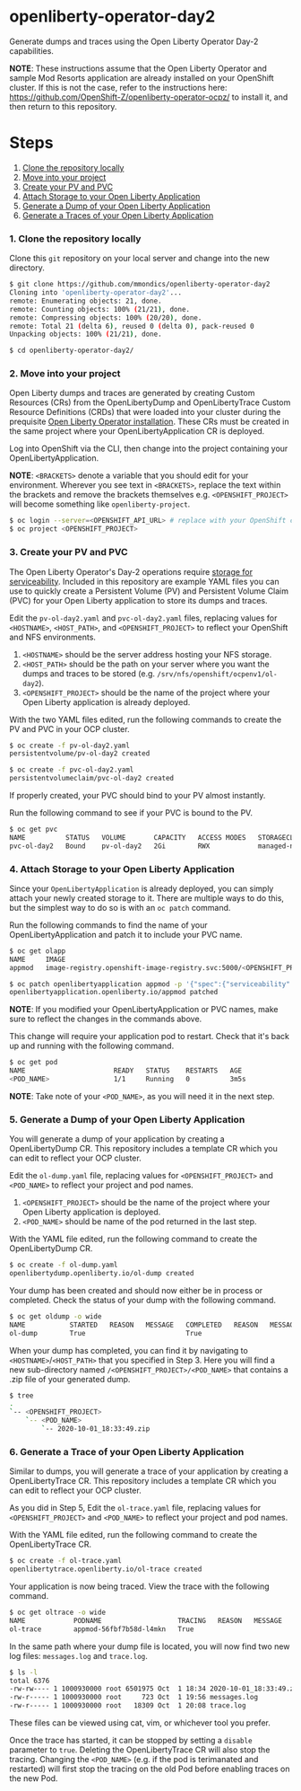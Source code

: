 # openliberty-operator-day2
Generate dumps and traces using the Open Liberty Operator Day-2 capabilities. 

**NOTE**: These instructions assume that the Open Liberty Operator and sample Mod Resorts application are already installed on your OpenShift cluster. If this is not the case, refer to the instructions here: https://github.com/OpenShift-Z/openliberty-operator-ocpz/ to install it, and then return to this repository. 

# Steps

1. [Clone the repository locally](#1-clone-the-repository-locally) 
2. [Move into your project](#2-move-into-your-project)
3. [Create your PV and PVC](#3-create-your-pv-and-pvc)
4. [Attach Storage to your Open Liberty Application](#4-attach-storage-to-your-open-liberty-application)
5. [Generate a Dump of your Open Liberty Application](#5-generate-a-dump-of-your-open-liberty-application)
6. [Generate a Traces of your Open Liberty Application](#6-generate-a-trace-of-your-open-liberty-application)

### 1. Clone the repository locally

Clone this `git` repository on your local server and change into the new directory.

```bash
$ git clone https://github.com/mmondics/openliberty-operator-day2
Cloning into 'openliberty-operator-day2'...
remote: Enumerating objects: 21, done.
remote: Counting objects: 100% (21/21), done.
remote: Compressing objects: 100% (20/20), done.
remote: Total 21 (delta 6), reused 0 (delta 0), pack-reused 0
Unpacking objects: 100% (21/21), done.

$ cd openliberty-operator-day2/
```

### 2. Move into your project

Open Liberty dumps and traces are generated by creating Custom Resources (CRs) from the OpenLibertyDump and OpenLibertyTrace Custom Resource Definitions (CRDs) that were loaded into your cluster during the prequisite [Open Liberty Operator installation](https://github.com/OpenShift-Z/openliberty-operator-ocpz). These CRs must be created in the same project where your OpenLibertyApplication CR is deployed. 

Log into OpenShift via the CLI, then change into the project containing your OpenLibertyApplication. 

**NOTE**: `<BRACKETS>` denote a variable that you should edit for your environment. Wherever you see text in `<BRACKETS>`, replace the text within the brackets and remove the brackets themselves e.g. `<OPENSHIFT_PROJECT>` will become something like `openliberty-project`. 

```bash
$ oc login --server=<OPENSHIFT_API_URL> # replace with your OpenShift cluster API address. You can find it on the overview page in the OpenShift console.
$ oc project <OPENSHIFT_PROJECT>

```

### 3. Create your PV and PVC

The Open Liberty Operator's Day-2 operations require [storage for serviceability](https://github.com/OpenLiberty/open-liberty-operator/blob/master/doc/user-guide.adoc#storage-for-serviceability). Included in this repository are example YAML files you can use to quickly create a Persistent Volume (PV) and Persistent Volume Claim (PVC) for your Open Liberty application to store its dumps and traces. 

Edit the `pv-ol-day2.yaml` and `pvc-ol-day2.yaml` files, replacing values for `<HOSTNAME>`, `<HOST_PATH>`, and `<OPENSHIFT_PROJECT>` to reflect your OpenShift and NFS environments. 

1. `<HOSTNAME>` should be the server address hosting your NFS storage. 
2. `<HOST_PATH>` should be the path on your server where you want the dumps and traces to be stored (e.g. `/srv/nfs/openshift/ocpenv1/ol-day2`). 
3. `<OPENSHIFT_PROJECT>` should be the name of the project where your Open Liberty application is already deployed. 

With the two YAML files edited, run the following commands to create the PV and PVC in your OCP cluster. 

```bash
$ oc create -f pv-ol-day2.yaml 
persistentvolume/pv-ol-day2 created

$ oc create -f pvc-ol-day2.yaml 
persistentvolumeclaim/pvc-ol-day2 created
```

If properly created, your PVC should bind to your PV almost instantly. 

Run the following command to see if your PVC is bound to the PV.

```bash 
$ oc get pvc
NAME          STATUS   VOLUME       CAPACITY   ACCESS MODES   STORAGECLASS          AGE
pvc-ol-day2   Bound    pv-ol-day2   2Gi        RWX            managed-nfs-storage   3m22s
```

### 4. Attach Storage to your Open Liberty Application

Since your `OpenLibertyApplication` is already deployed, you can simply attach your newly created storage to it. There are multiple ways to do this, but the simplest way to do so is with an `oc patch` command. 

Run the following commands to find the name of your OpenLibertyApplication and patch it to include your PVC name. 

```bash
$ oc get olapp
NAME     IMAGE                                                                                            EXPOSED   RECONCILED   AGE
appmod   image-registry.openshift-image-registry.svc:5000/<OPENSHIFT_PROJECT>/app-modernization:v1.0.0    true      True         5d

$ oc patch openlibertyapplication appmod -p '{"spec":{"serviceability":{"volumeClaimName":"pvc-ol-day2"}}}' --type=merge
openlibertyapplication.openliberty.io/appmod patched
```

**NOTE**: If you modified your OpenLibertyApplication or PVC names, make sure to reflect the changes in the commands above. 

This change will require your application pod to restart. Check that it's back up and running with the following command.

```bash
$ oc get pod
NAME                      READY   STATUS    RESTARTS   AGE
<POD_NAME>                1/1     Running   0          3m5s
```

**NOTE**: Take note of your `<POD_NAME>`, as you will need it in the next step. 

### 5. Generate a Dump of your Open Liberty Application

You will generate a dump of your application by creating a OpenLibertyDump CR. This repository includes a template CR which you can edit to reflect your OCP cluster. 

Edit the `ol-dump.yaml` file, replacing values for `<OPENSHIFT_PROJECT>` and `<POD_NAME>` to reflect your project and pod names. 

1. `<OPENSHIFT_PROJECT>` should be the name of the project where your Open Liberty application is deployed.
2. `<POD_NAME>` should be name of the pod returned in the last step. 

With the YAML file edited, run the following command to create the OpenLibertyDump CR. 

```bash
$ oc create -f ol-dump.yaml 
openlibertydump.openliberty.io/ol-dump created
```

Your dump has been created and should now either be in process or completed. Check the status of your dump with the following command. 
```bash
$ oc get oldump -o wide
NAME           STARTED   REASON   MESSAGE   COMPLETED   REASON   MESSAGE   DUMP FILE
ol-dump        True                         True                           /serviceability/<OPENSHIFT_PROJECT>/<POD_NAME>/2020-10-01_18:33:49.zip
```

When your dump has completed, you can find it by navigating to `<HOSTNAME>`/`<HOST_PATH>` that you specified in Step 3. Here you will find a new sub-directory named `/<OPENSHIFT_PROJECT>/<POD_NAME>` that contains a .zip file of your generated dump. 

```bash
$ tree
.
`-- <OPENSHIFT_PROJECT>
    `-- <POD_NAME>
        `-- 2020-10-01_18:33:49.zip
```

### 6. Generate a Trace of your Open Liberty Application

Similar to dumps, you will generate a trace of your application by creating a OpenLibertyTrace CR. This repository includes a template CR which you can edit to reflect your OCP cluster. 

As you did in Step 5, Edit the `ol-trace.yaml` file, replacing values for `<OPENSHIFT_PROJECT>` and `<POD_NAME>` to reflect your project and pod names. 

With the YAML file edited, run the following command to create the OpenLibertyTrace CR. 

```bash
$ oc create -f ol-trace.yaml 
openlibertytrace.openliberty.io/ol-trace created
```

Your application is now being traced. View the trace with the following command. 
```bash
$ oc get oltrace -o wide
NAME            PODNAME                   TRACING   REASON   MESSAGE
ol-trace        appmod-56fbf7b58d-l4mkn   True       
```

In the same path where your dump file is located, you will now find two new log files: `messages.log` and `trace.log`. 
```bash
$ ls -l
total 6376
-rw-rw---- 1 1000930000 root 6501975 Oct  1 18:34 2020-10-01_18:33:49.zip
-rw-r----- 1 1000930000 root     723 Oct  1 19:56 messages.log
-rw-r----- 1 1000930000 root   18309 Oct  1 20:08 trace.log
```
These files can be viewed using cat, vim, or whichever tool you prefer. 

Once the trace has started, it can be stopped by setting a `disable` parameter to `true`. Deleting the OpenLibertyTrace CR will also stop the tracing. Changing the `<POD_NAME>` (e.g. if the pod is terimanated and restarted) will first stop the tracing on the old Pod before enabling traces on the new Pod.
